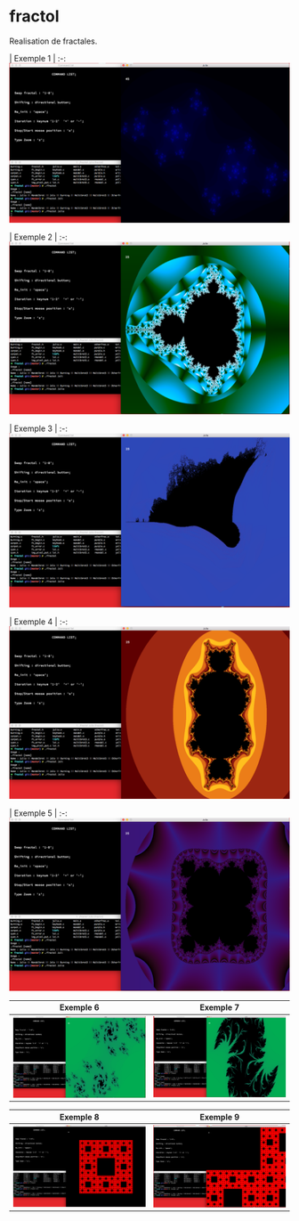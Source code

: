 # fractol

Realisation de fractales.

| Exemple 1 |
:-:
![alt tag](https://github.com/pacifistes/fractol/blob/master/Screen%20Shot%202017-03-21%20at%2010.35.20%20PM.png?raw=true)

| Exemple 2 |
:-:
![alt tag](https://github.com/pacifistes/fractol/blob/master/Screen%20Shot%202017-03-21%20at%2010.35.54%20PM.png?raw=true)

| Exemple 3 |
:-:
![alt tag](https://github.com/pacifistes/fractol/blob/master/Screen%20Shot%202017-03-21%20at%2010.36.27%20PM.png?raw=true)

| Exemple 4 |
:-:
![alt tag](https://github.com/pacifistes/fractol/blob/master/Screen%20Shot%202017-03-21%20at%2010.37.03%20PM.png?raw=true)

| Exemple 5 |
:-:
![alt tag](https://github.com/pacifistes/fractol/blob/master/Screen%20Shot%202017-03-21%20at%2010.37.18%20PM.png?raw=true)

| Exemple 6 | Exemple 7 |
:-: | :-:
![alt tag](https://github.com/pacifistes/fractol/blob/master/Screen%20Shot%202017-03-21%20at%2010.37.38%20PM.png?raw=true) | ![alt tag](https://github.com/pacifistes/fractol/blob/master/Screen%20Shot%202017-03-21%20at%2010.37.55%20PM.png?raw=true)

| Exemple 8 | Exemple 9
:-: | :-:
![alt tag](https://github.com/pacifistes/fractol/blob/master/Screen%20Shot%202017-03-21%20at%2010.38.12%20PM.png?raw=true) | ![alt tag](https://github.com/pacifistes/fractol/blob/master/Screen%20Shot%202017-03-21%20at%2010.38.25%20PM.png?raw=true)
